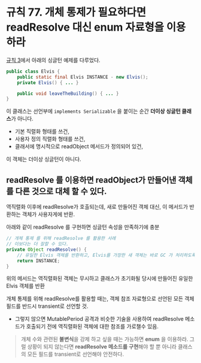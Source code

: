 # 규칙 77. 개체 통제가 필요하다면 readResolve 대신 enum 자료형을 이용하라
[규칙 3](rule3.md)에서 아래의 싱글턴 예제를 다루었다.
```java
public class Elvis {
    public static final Elvis INSTANCE - new Elvis();
    private Elvis() { ... }

    public void leaveTheBuilding() { ... }
}
```
이 클래스는 선언부에 `implements Serializable` 을 붙이는 순간 **더이상 싱글턴 클래스**가 아니다.

- 기본 직렬화 형태를 쓰건,
- 사용자 정의 직렬화 형태를 쓰건,
- 클래서에 명시적으로 readObject 메서드가 정의되어 있건,

이 객체는 더이상 싱글턴이 아니다.

## readResolve 를 이용하면 readObject가 만들어낸 객체를 다른 것으로 대체 할 수 있다. 
역직렬화 이후에 readResolve가 호출되는데, 새로 만들어진 객체 대신, 이 메서드가 반환하는 객체가 사용자게에 반환.

아래와 같이 readResolve 를 구현하면 싱글턴 속성을 만족하기에 충분
```java
// 개체 통제 를 위해 readResolve 를 활용한 사례
// 이보다는 더 잘할 수 있다.
private Object readResolve() {
    // 유일한 Elvis 객체를 반환하고, Elvis를 가장한 새 객체는 바로 GC 가 처리하도록 한다.
    return INSTANCE;
}
```
위의 메서드는 역직렬화된 객체는 무시하고 클래스가 초기화될 당시에 만들어진 유일한 Elvis 객체를 반환

개체 통제를 위해 readResolve를 활용할 때는, 객체 참조 자료형으로 선언된 모든 객체 필드를 반드시 transient로 선언할 것.
- 그렇지 않으면 MutablePeriod 공격과 비슷한 기술을 사용하여 readResolve 메소드가 호출되기 전에 역직렬화된 객체에 대한 참조를 가로챌수 있음.


> 개체 수와 관련된 **불변식**을 강제 하고 싶을 때는 가능하면 **enum** 을 이용하라. 그럴 상황이 되지 않는다면 **readResolve 메소드를 구현**해야 할 뿐 아니라 클래스의 모든 필드를 transient로 선언해야 안전하다.